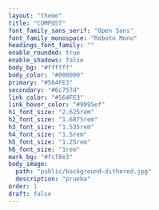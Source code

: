 ```yaml
---
layout: "theme"
title: "COMPOST"
font_family_sans_serif: "Open Sans"
font_family_monospace: "Roboto Mono"
headings_font_family: ""
enable_rounded: true
enable_shadows: false
body_bg: "#ffffff"
body_color: "#000000"
primary: "#564FE3"
secondary: "#6c757d"
link_color: "#564FE3"
link_hover_color: "#9995ef"
h1_font_size: "2.625rem"
h2_font_size: "1.6875rem"
h3_font_size: "1.535rem"
h4_font_size: "1.5rem"
h5_font_size: "1.25rem"
h6_font_size: "1rem"
mark_bg: "#fcf8e3"
body_image:
  path: "public/background-dithered.jpg"
  description: "prueba"
order: 1
draft: false
---
```

